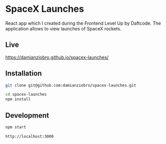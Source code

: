 # SpaceX Launches

React app which I created during the Frontend Level Up by Daftcode.
The application allows to view launches of SpaceX rockets.

## Live

https://damianziobro.github.io/spacex-launches/

## Installation

```bash
git clone git@github.com:damianziobro/spacex-launches.git
```

```bash
cd spacex-launches
npm install
```

## Development

```bash
npm start
```

```bash
http://localhost:3000
```